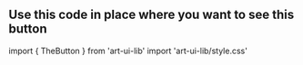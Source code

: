 ## Use this code in place where you want to see this button
import { TheButton } from 'art-ui-lib'
import 'art-ui-lib/style.css'
